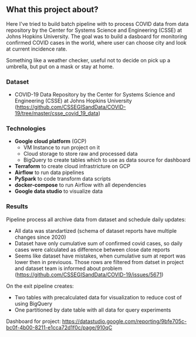 ## What this project about? 
Here I've tried to build batch pipeline with to process COVID data from data repository by the Center for Systems Science and Engineering (CSSE) at Johns Hopkins University. The goal was to build a dasboard for monitoring confirmed COVID cases in the world, where user can choose city and look at current incidence rate.

Something like a weather checker, useful not to decide on pick up a umbrella, but put on a mask or stay at home.

### Dataset
- COVID-19 Data Repository by the Center for Systems Science and Engineering (CSSE) at Johns Hopkins University (https://github.com/CSSEGISandData/COVID-19/tree/master/csse_covid_19_data)

### Technologies
- **Google cloud platform** (GCP)
  - VM Instance to run project on it
  - Cloud storage to store raw and processed data
  - BigQuery to create tables which to use as data source for dashboard 
- **Terraform** to create cloud infrastricture on GCP
- **Airflow** to run data pipelines 
- **PySpark** to code transform data scripts 
- **docker-compose** to run Airflow with all dependencies
- **Google data studio** to visualize data 

### Results 
Pipeline process all archive data from dataset and schedule daily updates: 
- All data was standartized (schema of dataset reports have multiple changes since 2020)
- Dataset have only cumulative sum of confirmed covid cases, so daily cases were calculated as difference between close date reports
- Seems like dataset have mistakes, when cumulative sum at report was lower then in previouos. Those rows are filtered from datset in project and dataset team is informed about problem (https://github.com/CSSEGISandData/COVID-19/issues/5671)
 
On the exit pipeline creates:
- Two tables with precalculated data for visualization to reduce cost of using BigQuery
- One partitioned by date table with all data for query experiments

Dashboard for project: https://datastudio.google.com/reporting/9bfe705c-bc0f-4b00-8211-e1cca72d1f0c/page/910qC
